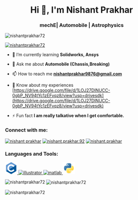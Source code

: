 <h1 align="center">Hi 👋, I'm Nishant Prakhar</h1>
<h3 align="center">mechE| Automobile | Astrophysics</h3>

<p align="left"> <img src="https://komarev.com/ghpvc/?username=nishantprakhar72&label=Profile%20views&color=0e75b6&style=flat" alt="nishantprakhar72" /> </p>

<p align="left"> <a href="https://github.com/ryo-ma/github-profile-trophy"><img src="https://github-profile-trophy.vercel.app/?username=nishantprakhar72" alt="nishantprakhar72" /></a> </p>

- 🌱 I’m currently learning **Solidworks, Ansys**

- 💬 Ask me about **Automobile (Chassis,Breaking)**

- 📫 How to reach me **nishantprakhar9876@gmail.com**

- 📄 Know about my experiences [https://drive.google.com/file/d/1LOJ27DINUCC-0gbP_NV94tYc1zEFvqz8/view?usp=drivesdk](https://drive.google.com/file/d/1LOJ27DINUCC-0gbP_NV94tYc1zEFvqz8/view?usp=drivesdk)

- ⚡ Fun fact **I am really talkative when I get comfortable.**

<h3 align="left">Connect with me:</h3>
<p align="left">
<a href="https://linkedin.com/in/nishant prakhar" target="blank"><img align="center" src="https://raw.githubusercontent.com/rahuldkjain/github-profile-readme-generator/master/src/images/icons/Social/linked-in-alt.svg" alt="nishant prakhar" height="30" width="40" /></a>
<a href="https://fb.com/nishant.prakhar.92" target="blank"><img align="center" src="https://raw.githubusercontent.com/rahuldkjain/github-profile-readme-generator/master/src/images/icons/Social/facebook.svg" alt="nishant.prakhar.92" height="30" width="40" /></a>
<a href="https://instagram.com/nishant.prakhar" target="blank"><img align="center" src="https://raw.githubusercontent.com/rahuldkjain/github-profile-readme-generator/master/src/images/icons/Social/instagram.svg" alt="nishant.prakhar" height="30" width="40" /></a>
</p>

<h3 align="left">Languages and Tools:</h3>
<p align="left"> <a href="https://www.cprogramming.com/" target="_blank" rel="noreferrer"> <img src="https://raw.githubusercontent.com/devicons/devicon/master/icons/c/c-original.svg" alt="c" width="40" height="40"/> </a> <a href="https://www.adobe.com/in/products/illustrator.html" target="_blank" rel="noreferrer"> <img src="https://www.vectorlogo.zone/logos/adobe_illustrator/adobe_illustrator-icon.svg" alt="illustrator" width="40" height="40"/> </a> <a href="https://www.mathworks.com/" target="_blank" rel="noreferrer"> <img src="https://upload.wikimedia.org/wikipedia/commons/2/21/Matlab_Logo.png" alt="matlab" width="40" height="40"/> </a> <a href="https://www.python.org" target="_blank" rel="noreferrer"> <img src="https://raw.githubusercontent.com/devicons/devicon/master/icons/python/python-original.svg" alt="python" width="40" height="40"/> </a> </p>

<p><img align="left" src="https://github-readme-stats.vercel.app/api/top-langs?username=nishantprakhar72&show_icons=true&locale=en&layout=compact" alt="nishantprakhar72" /></p>

<p>&nbsp;<img align="center" src="https://github-readme-stats.vercel.app/api?username=nishantprakhar72&show_icons=true&locale=en" alt="nishantprakhar72" /></p>

<p><img align="center" src="https://github-readme-streak-stats.herokuapp.com/?user=nishantprakhar72&" alt="nishantprakhar72" /></p>
